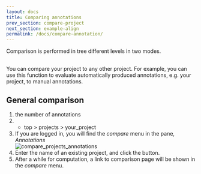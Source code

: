 ```yaml
---
layout: docs
title: Comparing annotations
prev_section: compare-project
next_section: example-align
permalink: /docs/compare-annotation/
---
```


Comparison is performed in tree different levels in two modes.

## 
You can compare your project to any other project.
For example, you can use this function to evaluate automatically produced annotations, e.g. your project, to manual annotations.

## General comparison

1. the number of annotations
2. 
   * top > projects > your_project
2. If you are logged in, you will find the _compare_ menu in the pane, _Annotations_<br>
![compare_projects_annotations]({{site.baseurl}}/img/compare_projects.png)
3. Enter the name of an existing project, and click the button.
4. After a while for computation, a link to comparison page will be shown in the _compare_ menu.